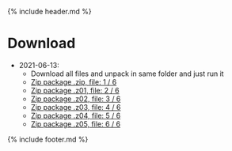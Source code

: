 {% include header.md %}

# Download

- 2021-06-13:
  - Download all files and unpack in same folder and just run it
  - [Zip package .zip, file: 1 / 6](download\2021-06-13-PhotoTags-Synchronizer-x64-alpha.zip)
  - [Zip package .z01, file: 2 / 6](download\2021-06-13-PhotoTags-Synchronizer-x64-alpha.z01)
  - [Zip package .z02, file: 3 / 6](download\2021-06-13-PhotoTags-Synchronizer-x64-alpha.z02)
  - [Zip package .z03, file: 4 / 6](download\2021-06-13-PhotoTags-Synchronizer-x64-alpha.z03)
  - [Zip package .z04, file: 5 / 6](download\2021-06-13-PhotoTags-Synchronizer-x64-alpha.z04)
  - [Zip package .z05, file: 6 / 6](download\2021-06-13-PhotoTags-Synchronizer-x64-alpha.z05)

{% include footer.md %}
